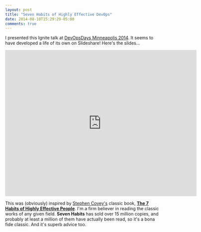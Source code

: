 ```yaml
---
layout: post
title: "Seven Habits of Highly Effective DevOps"
date: 2014-08-10T15:29:29-05:00
comments: true
---
```


I presented this Ignite talk at [DevOpsDays Minneapolis 2014](http://devopsdays.org/events/2014-minneapolis/). It seems to have developed a life of its own on Slideshare! Here's the slides... 

<!-- more -->

<iframe src="http://www.slideshare.net/davestagner/slideshelf" width="615px" height="470px" frameborder="0" marginwidth="0" marginheight="0" scrolling="no" style="border:none;" allowfullscreen webkitallowfullscreen mozallowfullscreen></iframe>

This was (obviously) inspired by [Stephen Covey's](https://www.stephencovey.com/) classic book, [**The 7 Habits of Highly Effective People**](http://www.amazon.com/Habits-Highly-Effective-People-Anniversary-ebook/dp/B00GOZV3TM/ref=sr_1_1_ha?s=digital-text&ie=UTF8&qid=1407702953&sr=1-1&keywords=seven+habits+of+highly+effective+people). I'm a firm believer in reading the classic works of any given field. **Seven Habits** has sold over 15 million copies, and probably at least a million of them have actually been read, so it's a bona fide classic. And it's superb advice too. 
